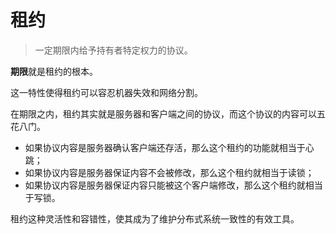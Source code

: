 # 租约

> 一定期限内给予持有者特定权力的协议。


**期限**就是租约的根本。

这一特性使得租约可以容忍机器失效和网络分割。

在期限之内，租约其实就是服务器和客户端之间的协议，而这个协议的内容可以五花八门。

- 如果协议内容是服务器确认客户端还存活，那么这个租约的功能就相当于心跳；
- 如果协议内容是服务器保证内容不会被修改，那么这个租约就相当于读锁；
- 如果协议内容是服务器保证内容只能被这个客户端修改，那么这个租约就相当于写锁。


租约这种灵活性和容错性，使其成为了维护分布式系统一致性的有效工具。



